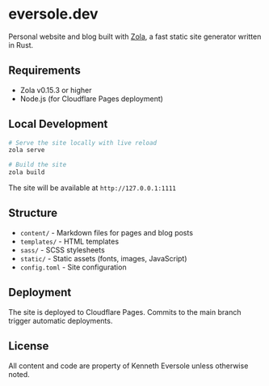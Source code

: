 # eversole.dev

Personal website and blog built with [Zola](https://www.getzola.org/), a fast static site generator written in Rust.

## Requirements

- Zola v0.15.3 or higher
- Node.js (for Cloudflare Pages deployment)

## Local Development

```bash
# Serve the site locally with live reload
zola serve

# Build the site
zola build
```

The site will be available at `http://127.0.0.1:1111`

## Structure

- `content/` - Markdown files for pages and blog posts
- `templates/` - HTML templates
- `sass/` - SCSS stylesheets
- `static/` - Static assets (fonts, images, JavaScript)
- `config.toml` - Site configuration

## Deployment

The site is deployed to Cloudflare Pages. Commits to the main branch trigger automatic deployments.

## License

All content and code are property of Kenneth Eversole unless otherwise noted.